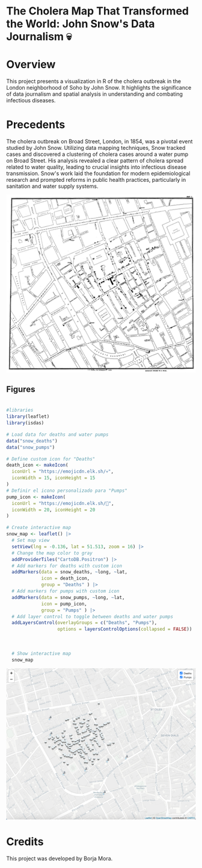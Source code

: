 # The Cholera Map That Transformed the World: John Snow's Data Journalism 💀

# Overview
This project presents a visualization in R of the cholera outbreak in the London neighborhood of Soho by John Snow. It highlights the significance of data journalism and spatial analysis in understanding and combating infectious diseases.

# Precedents
The cholera outbreak on Broad Street, London, in 1854, was a pivotal event studied by John Snow. Utilizing data mapping techniques, Snow tracked cases and discovered a clustering of cholera cases around a water pump on Broad Street. His analysis revealed a clear pattern of cholera spread related to water quality, leading to crucial insights into infectious disease transmission. Snow's work laid the foundation for modern epidemiological research and prompted reforms in public health practices, particularly in sanitation and water supply systems.

![](Snow-cholera-map.jpg)



## Figures

``` r

#libraries
library(leaflet)
library(isdas)
```
``` r
# Load data for deaths and water pumps
data("snow_deaths")
data("snow_pumps")
```
``` r
# Define custom icon for "Deaths"
death_icon <- makeIcon(
  iconUrl = "https://emojicdn.elk.sh/💀",
  iconWidth = 15, iconHeight = 15
)
# Definir el icono personalizado para "Pumps"
pump_icon <- makeIcon(
  iconUrl = "https://emojicdn.elk.sh/🚰",
  iconWidth = 20, iconHeight = 20
)
```
``` r
# Create interactive map
snow_map <- leaflet() |>
  # Set map view
  setView(lng = -0.136, lat = 51.513, zoom = 16) |>
  # Change the map color to gray
  addProviderTiles("CartoDB.Positron") |>
  # Add markers for deaths with custom icon
  addMarkers(data = snow_deaths, ~long, ~lat,
             icon = death_icon,
             group = "Deaths" ) |>
  # Add markers for pumps with custom icon
  addMarkers(data = snow_pumps, ~long, ~lat,
             icon = pump_icon,
             group = "Pumps" ) |>
  # Add layer control to toggle between deaths and water pumps
  addLayersControl(overlayGroups = c("Deaths", "Pumps"),
                   options = layersControlOptions(collapsed = FALSE))
```
``` r


  # Show interactive map
  snow_map
```

![](Interactive_map.png)

# Credits
This project was developed by Borja Mora.
